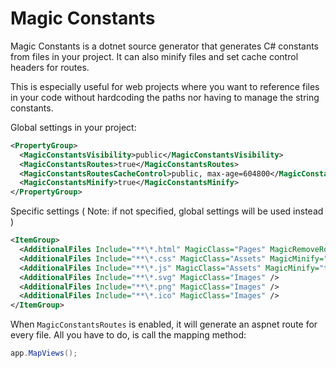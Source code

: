 # Magic Constants

Magic Constants is a dotnet source generator that generates C# constants from files in your project.
It can also minify files and set cache control headers for routes.

This is especially useful for web projects where you want to reference files in your code without hardcoding the paths nor having to manage the string constants.

Global settings in your project:

```xml
<PropertyGroup>
  <MagicConstantsVisibility>public</MagicConstantsVisibility>
  <MagicConstantsRoutes>true</MagicConstantsRoutes>
  <MagicConstantsRoutesCacheControl>public, max-age=604800</MagicConstantsRoutesCacheControl>
  <MagicConstantsMinify>true</MagicConstantsMinify>
</PropertyGroup>
```

Specific settings
( Note: if not specified, global settings will be used instead )

```xml
<ItemGroup>
  <AdditionalFiles Include="**\*.html" MagicClass="Pages" MagicRemoveRouteExtension="true" MagicCacheControl="public, max-age=86400" MagicMinify="true" />
  <AdditionalFiles Include="**\*.css" MagicClass="Assets" MagicMinify="true" />
  <AdditionalFiles Include="**\*.js" MagicClass="Assets" MagicMinify="true" />
  <AdditionalFiles Include="**\*.svg" MagicClass="Images" />
  <AdditionalFiles Include="**\*.png" MagicClass="Images" />
  <AdditionalFiles Include="**\*.ico" MagicClass="Images" />
</ItemGroup>
```

When `MagicConstantsRoutes` is enabled, it will generate an aspnet route for every file. All you have to do, is call the mapping method:

```csharp
app.MapViews();
```
